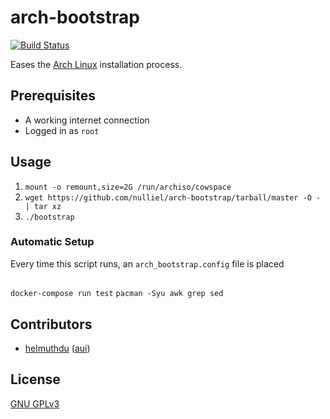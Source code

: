 # arch-bootstrap

[![Build Status](https://img.shields.io/travis/nulliel/arch-bootstrap/master.svg?style=flat-square)]()

Eases the [Arch Linux](https://www.archlinux.org/) installation process.

## Prerequisites
* A working internet connection
* Logged in as `root`

## Usage

1. `mount -o remount,size=2G /run/archiso/cowspace`
2. `wget https://github.com/nulliel/arch-bootstrap/tarball/master -O - | tar xz`
3. `./bootstrap`

### Automatic Setup

Every time this script runs, an `arch_bootstrap.config` file is placed

## 
`docker-compose run test`
`pacman -Syu awk grep sed`

## Contributors
- [helmuthdu](https://github.com/helmuthdu) ([aui](https://github.com/helmuthdu/aui))

## License
[GNU GPLv3](https://www.gnu.org/licenses/gpl-3.0.en.html)
